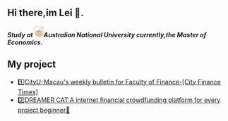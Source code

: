## Hi there,im Lei 👋.<br>
***Study at ![Australian National University](https://raw.githubusercontent.com/Cromwell-Lei/Cromwell-Lei/refs/heads/main/logo-ANU2.png)Australian National University currently,the Master of Economics.***
## My project
- [1️⃣CityU-Macau's weekly bulletin for Faculty of Finance-[City Finance Times]](https://github.com/Cromwell-Lei/-CITYU-Macau-FOF-College-Weekly-Bulletin-)
- [2️⃣DREAMER CAT:A internet financial crowdfunding platform for every project beginner🚀](https://github.com/Cromwell-Lei/DREAMER-CAT-A-internet-crowdfunding-platform-for-every-project-beginner-)

<!--
**Cromwell-Lei/Cromwell-Lei** is a ✨ _special_ ✨ repository because its `README.md` (this file) appears on your GitHub profile.

Here are some ideas to get you started:

- 🔭 I’m currently working on ...
- 🌱 I’m currently learning ...
- 👯 I’m looking to collaborate on ...
- 🤔 I’m looking for help with ...
- 💬 Ask me about ...
- 📫 How to reach me: ...
- 😄 Pronouns: ...
- ⚡ Fun fact: ...
-->
